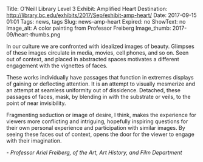 Title: O'Neill Library Level 3 Exhibit: Amplified Heart
Destination: http://library.bc.edu/exhibits/2017/Sep/exhibit-amp-heart/
Date: 2017-09-15 01:01 
Tags: news, tags 
Slug: news-amp-heart
Expired: no
ShowText: no
Image_alt: A color painting from Professor Freiberg
Image_thumb: 2017-09/heart-thumbs.png

In our culture we are confronted with idealized images of beauty. Glimpses of these images circulate in media, movies, cell phones, and so on. Seen out of context, and placed in abstracted spaces motivates a different engagement with the vignettes of faces. 

These works individually have passages that function in extremes displays of gaining or deflecting attention. It is an attempt to visually mesmerize and an attempt at seamless uniformity out of dissidence.  Detached, these passages of faces, mask, by blending in with the substrate or veils, to the point of near invisibility. 

Fragmenting seduction or image of desire, I think, makes the experience for  viewers more conflicting and intriguing, hopefully inspiring questions for their own personal experience and participation with similar images.  By seeing these faces out of context, opens the door for the viewer to engage with their imagination.


<em>- Professor Ariel Freiberg, of the Art, Art History, and Film Department</em>